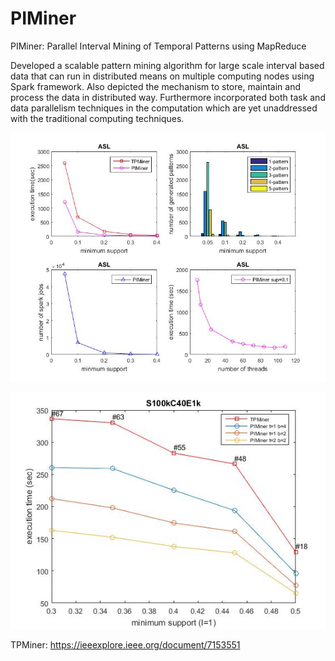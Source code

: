 # PIMiner
PIMiner: Parallel Interval Mining of Temporal Patterns using MapReduce

Developed a scalable pattern mining algorithm for large scale interval based data that can run in distributed means on multiple computing nodes using Spark framework. Also depicted the mechanism to store, maintain and process the data in distributed way. Furthermore incorporated both task and data parallelism techniques in the computation which are yet unaddressed with the traditional computing techniques.

![](https://github.com/prakhardhama/PIMiner/blob/master/Results/asl.jpg)

![](https://github.com/prakhardhama/PIMiner/blob/master/Results/scale1.jpg)

TPMiner: https://ieeexplore.ieee.org/document/7153551
